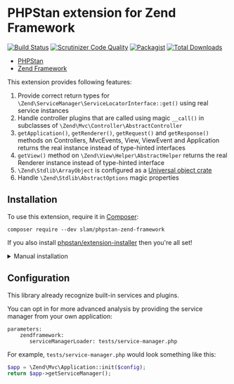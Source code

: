 # PHPStan extension for Zend Framework

[![Build Status](https://travis-ci.org/Slamdunk/phpstan-zend-framework.svg?branch=master)](https://travis-ci.org/Slamdunk/phpstan-zend-framework)
[![Scrutinizer Code Quality](https://scrutinizer-ci.com/g/Slamdunk/phpstan-zend-framework/badges/quality-score.png?b=master)](https://scrutinizer-ci.com/g/Slamdunk/phpstan-zend-framework/?branch=master)
[![Packagist](https://img.shields.io/packagist/v/slam/phpstan-zend-framework.svg)](https://packagist.org/packages/slam/phpstan-zend-framework)
[![Total Downloads](https://img.shields.io/packagist/dt/slam/phpstan-zend-framework.svg)](https://packagist.org/packages/slam/phpstan-zend-framework)

* [PHPStan](https://github.com/phpstan/phpstan)
* [Zend Framework](https://framework.zend.com/)

This extension provides following features:

1. Provide correct return types for `\Zend\ServiceManager\ServiceLocatorInterface::get()` using real service instances
1. Handle controller plugins that are called using magic `__call()` in subclasses of
`\Zend\Mvc\Controller\AbstractController`
1. `getApplication()`, `getRenderer()`, `getRequest()` and `getResponse()` methods on Controllers, MvcEvents, View,
ViewEvent and Application returns the real instance instead of type-hinted interfaces
1. `getView()` method on `\Zend\View\Helper\AbstractHelper` returns the real Renderer instance instead of type-hinted
interface
1. `\Zend\Stdlib\ArrayObject` is configured as a [Universal object crate](https://github.com/phpstan/phpstan#universal-object-crates)
1. Handle `\Zend\Stdlib\AbstractOptions` magic properties

## Installation

To use this extension, require it in [Composer](https://getcomposer.org/):

```
composer require --dev slam/phpstan-zend-framework
```

If you also install [phpstan/extension-installer](https://github.com/phpstan/extension-installer) then you're all set!

<details>
    <summary>Manual installation</summary>

If you don't want to use `phpstan/extension-installer`, include extension.neon in your project's PHPStan config:

```
includes:
    - vendor/slam/phpstan-zend-framework/extension.neon
```

</details>

## Configuration

This library already recognize built-in services and plugins.

You can opt in for more advanced analysis by providing the service manager from your own application:

```neon
parameters:
    zendframework:
       serviceManagerLoader: tests/service-manager.php
```

For example, `tests/service-manager.php` would look something like this:

```php
$app = \Zend\Mvc\Application::init($config);
return $app->getServiceManager();
```
